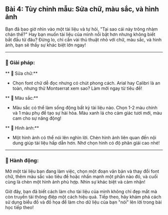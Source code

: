 ## Bài 4: Tùy chỉnh mẫu: Sửa chữ, màu sắc, và hình ảnh

Bạn đã bao giờ nhìn vào một tài liệu và tự hỏi, "Tại sao cái này trông nhàm chán thế?" Hay bạn muốn tài liệu của mình nổi bật hơn nhưng không biết bắt đầu từ đâu? Đừng lo, chỉ cần vài thủ thuật nhỏ với chữ, màu sắc, và hình ảnh, bạn sẽ thấy sự khác biệt lớn ngay!

---

### 📌 Giải pháp:  

** 🔹 Sửa chữ:**
- Chọn font chữ dễ đọc nhưng có chút phong cách. Arial hay Calibri là an toàn, nhưng thử Montserrat xem sao? Làm mới ngay từ tiêu đề!

** 🔹 Màu sắc:**
- Màu sắc có thể làm sống động bất kỳ tài liệu nào. Chọn 1-2 màu chính và 1 màu phụ để tạo sự hài hòa. Màu xanh lá cho cảm giác tươi mới, màu cam cho sự năng động!

** 🔹 Hình ảnh:**
- Một hình ảnh có thể nói lên nghìn lời. Chèn hình ảnh liên quan đến nội dung giúp tài liệu hấp dẫn hơn. Nhớ chọn hình có độ phân giải cao nhé!

---

### 🚀 Hành động:  

Mở một tài liệu bạn đang làm việc, chọn một đoạn văn bản và thay đổi font chữ, thêm màu sắc vào tiêu đề hoặc nhấn mạnh một phần nào đó, và cuối cùng là chèn một hình ảnh phù hợp. Nhìn sự khác biệt và cảm nhận!

Giờ đây, bạn đã biết cách làm cho tài liệu của mình không chỉ đẹp mắt mà còn truyền tải thông điệp một cách hiệu quả. Tiếp theo, hãy khám phá cách sử dụng biểu đồ và đồ họa để làm cho dữ liệu của bạn "nói" lên lời trong bài học tiếp theo!
